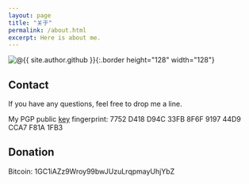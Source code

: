 ```yaml
---
layout: page
title: "关于"
permalink: /about.html
excerpt: Here is about me.
---
```

![@{{ site.author.github }}](https://avatars0.githubusercontent.com/u/29818825){:.border height="128" width="128"}

## Contact

If you have any questions, feel free to drop me a line.

My PGP public [key](/public_key.asc) fingerprint:
7752 D418 D94C 33FB 8F6F 9197 44D9 CCA7 F81A 1FB3

## Donation

Bitcoin: 1GC1iAZz9Wroy99bwJUzuLrqpmayUhjYbZ
